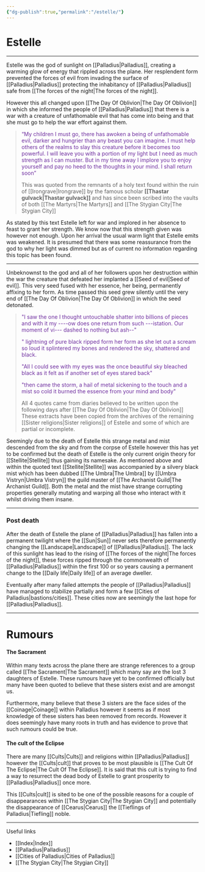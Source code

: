 ```yaml
---
{"dg-publish":true,"permalink":"/estelle/"}
---
```


# Estelle
***

Estelle was the god of sunlight on [[Palladius\|Palladius]], creating a warming glow of energy that rippled across the plane. Her resplendent form prevented the forces of evil from invading the surface of [[Palladius\|Palladius]] protecting the inhabitancy of [[Palladius\|Palladius]] safe from [[The forces of the night\|The forces of the night]]. 

However this all changed upon [[The Day Of Oblivion\|The Day Of Oblivion]] in which she informed the people of [[Palladius\|Palladius]] that there is a war with a creature of unfathomable evil that has come into being and that she must go to help the war effort against them.

>  <span style="color:rgb(112, 48, 160)">“My children I must go, there has awoken a being of unfathomable evil, darker and hungrier than any beast you can imagine. I must help others of the realms to slay this creature before it becomes too powerful. I will leave you with a portion of my light but I need as much strength as I can muster. But in my time away I implore you to enjoy yourself and pay no heed to the thoughts in your mind. I shall return soon” </span>
>
>This was quoted from the remnants of a holy text found within the ruin of [[Irongrave\|Irongrave]] by the famous scholar **[[Thastar gulvack\|Thastar gulvack]]** and has since been scribed into the vaults of both [[The Martyrs\|The Martyrs]] and [[The Stygian City\|The Stygian City]]

As stated by this text Estelle left for war and implored in her absence to feast to grant her strength. We know now that this strength given was however not enough. Upon her arrival the usual warm light that Estelle emits was weakened. It is presumed that there was some reassurance from the god to why her light was dimmed but as of current no information regarding this topic has been found.

***

Unbeknownst to the god and all of her followers upon her destruction within the war the creature that defeated her implanted a [[Seed of evil\|Seed of evil]]. This very seed fused with her essence, her being, permanently affixing to her form. As time passed this seed grew silently until the very end of [[The Day Of Oblivion\|The Day Of Oblivion]] in which the seed detonated. 

><span style="color:rgb(112, 48, 160)">"I saw the one I thought untouchable shatter into billions of pieces and with it my ----ow does one return from such ---istation. Our moment of vi--- dashed to nothing but ash--"</span>
>
><span style="color:rgb(112, 48, 160)">" lightning of pure black ripped form her form as she let out a scream so loud it splintered my bones and rendered the sky, shattered and black. </span>
>
><span style="color:rgb(112, 48, 160)">"All I could see with my eyes was the once beautiful sky bleached black as it felt as if another set of eyes stared back"</span>
>
><span style="color:rgb(112, 48, 160)">"then came the storm, a hail of metal sickening to the touch and a mist so cold it burned the essence from your mind and body"</span> 
>
>All 4 quotes came from diaries believed to be written upon the following days after [[The Day Of Oblivion\|The Day Of Oblivion]]
>These extracts have been copied from the archives of the remaining [[Sister religions\|Sister religions]] of Estelle and some of which are partial or incomplete.

Seemingly due to the death of Estelle this strange metal and mist descended from the sky and from the corpse of Estelle however this has yet to be confirmed but the death of Estelle is the only current origin theory for [[Stellite\|Stellite]] thus gaining its namesake. As mentioned above and within the quoted text [[Stellite\|Stellite]] was accompanied by a silvery black mist which has been dubbed [[The Umbra\|The Umbra]] by [[Umbra Vistryn\|Umbra Vistryn]] the guild master of [[The Archanist Guild\|The Archanist Guild]]. Both the metal and the mist have strange corrupting properties generally mutating and warping all those who interact with it whilst driving them insane. 

***

### Post death 

After the death of Estelle the plane of [[Palladius\|Palladius]] has fallen into a permanent twilight where the [[Sun\|Sun]] never sets therefore permanently changing the [[Landscape\|Landscape]] of [[Palladius\|Palladius]]. The lack of this sunlight has lead to the rising of [[The forces of the night\|The forces of the night]], these forces ripped through the commonwealth of [[Palladius\|Palladius]] within the first 100 or so years causing a permanent change to the [[Daily life\|Daily life]] of an average dweller. 

Eventually after many failed attempts the people of [[Palladius\|Palladius]] have managed to stabilize partially and form a few [[Cities of Palladius\|bastions/cities]]. These cities now are seemingly the last hope for [[Palladius\|Palladius]].
***
# Rumours

#### The Sacrament

Within many texts across the plane there are strange references to a group called [[The Sacrament\|The Sacrament]] which many say are the lost 3 daughters of Estelle. These rumours have yet to be confirmed officially but many have been quoted to believe that these sisters exist and are amongst us. 

Furthermore, many believe that these 3 sisters are the face sides of the [[Coinage\|Coinage]] within Palladius however it seems as if most knowledge of these sisters has been removed from records. However it does seemingly have many roots in truth and has evidence to prove that such rumours could be true.

#### The cult of the Eclipse

There are many [[Cults\|Cults]] and religions within [[Palladius\|Palladius]] however the [[Cults\|cult]] that proves to be most plausible is [[The Cult Of The Eclipse\|The Cult Of The Eclipse]]. It is said that this cult is trying to find a way to resurrect the dead body of Estelle to grant prosperity to [[Palladius\|Palladius]] once more.  

This [[Cults\|cult]] is sited to be one of the possible reasons for a couple of disappearances within [[The Stygian City\|The Stygian City]] and potentially the disappearance of [[Cearus\|Cearus]] the [[Tieflings of Palladius\|Tiefling]] noble.  

***

Useful links

- [[Index\|Index]]
- [[Palladius\|Palladius]]
- [[Cities of Palladius\|Cities of Palladius]]
- [[The Stygian City\|The Stygian City]]





